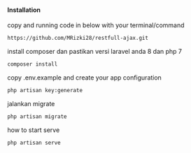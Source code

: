 

#### Installation
copy and running code in below with your terminal/command


```bash
https://github.com/MRizki28/restfull-ajax.git
```

install composer dan pastikan versi laravel anda 8 dan php 7

```bash
composer install
```

copy .env.example and create your app configuration

```bash
php artisan key:generate
```

jalankan migrate 

```bash
php artisan migrate
```


how to start serve
```bash
php artisan serve
```




